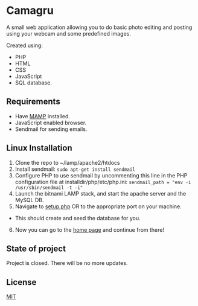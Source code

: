 # Camagru
 A small web application allowing you to do basic photo editing and posting using your webcam and some predefined images.

Created using:
- PHP
- HTML
- CSS
- JavaScript
- SQL database.

## Requirements

- Have [MAMP](https://bitnami.com/stack/lamp/installer) installed.
- JavaScript enabled browser.
- Sendmail for sending emails.
 
## Linux Installation

1. Clone the repo to ~/lamp/apache2/htdocs
2. Install sendmail:
```sudo apt-get install sendmail```
3. Configure PHP to use sendmail by uncommenting this line in the PHP configuration file at installdir/php/etc/php.ini:
```sendmail_path = "env -i /usr/sbin/sendmail -t -i"```
4. Launch the bitnami LAMP stack, and start the apache server and the MySQL DB.
5. Navigate to [setup.php](http://localhost:8080/camagru/setup.php) OR to the appropriate port on your machine.
 - This should create and seed the database for you.
6. Now you can go to the [home page](http://localhost:8080/camagru) and continue from there!

## State of project
Project is closed. There will be no more updates.

## License
[MIT](https://choosealicense.com/licenses/mit/)
